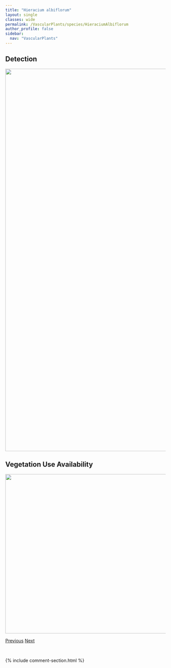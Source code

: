 ```yaml
---
title: "Hieracium albiflorum"
layout: single
classes: wide
permalink: /VascularPlants/species/HieraciumAlbiflorum
author_profile: false
sidebar:
  nav: "VascularPlants"
---
```


<h2>Detection</h2>

<a href="https://drive.google.com/uc?export=view&id=1mf-MTk5DB3EewK-xdE0o05HCG4nQ2fN5">
<img src="https://drive.google.com/uc?export=view&id=1mf-MTk5DB3EewK-xdE0o05HCG4nQ2fN5" height = "1200" width = "800">
</a>


<h2>Vegetation Use Availability</h2>

<a href="https://drive.google.com/uc?export=view&id=1wRxmgL4MwSaVn-XPCUUYpDAmtMJVuFQZ">
<img src="https://drive.google.com/uc?export=view&id=1wRxmgL4MwSaVn-XPCUUYpDAmtMJVuFQZ" height = "500" width = "1000">
</a>


<a href="/DevelopmentWebsite/VascularPlants/species/Hieracium" class="pagination--pager" title="Hieracium">Previous</a> <a href="/DevelopmentWebsite/VascularPlants/species/HieraciumUmbellatum" class="pagination--pager" title="Hieracium umbellatum">Next</a>

<p>&nbsp;</p>

{% include comment-section.html %}
